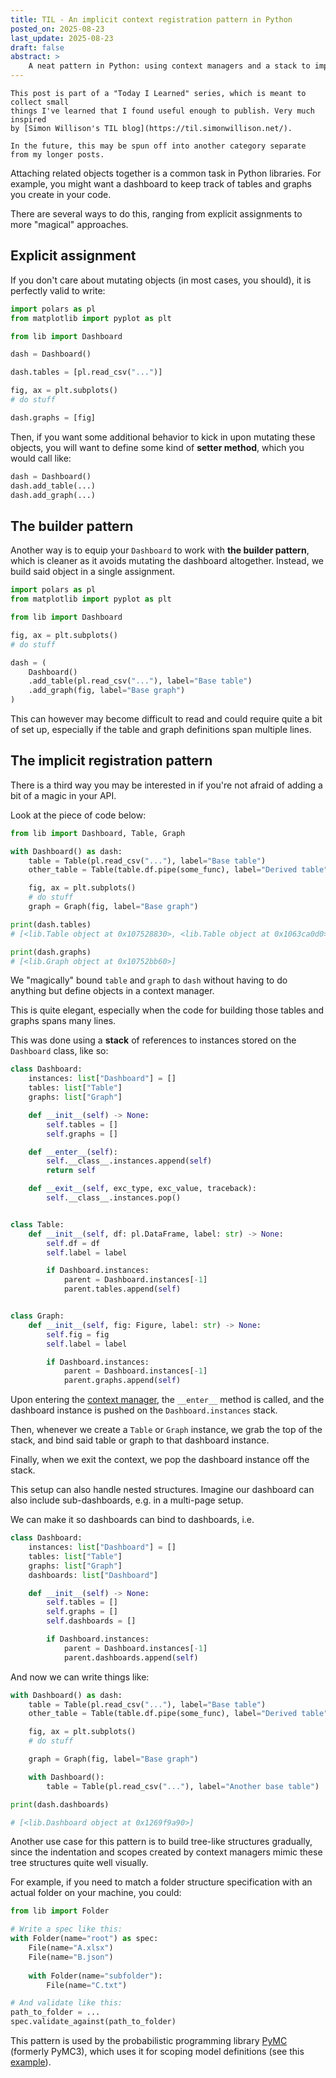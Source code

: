 ```yaml
---
title: TIL - An implicit context registration pattern in Python
posted_on: 2025-08-23
last_update: 2025-08-23
draft: false
abstract: >
    A neat pattern in Python: using context managers and a stack to implicitly register objects to their parent—without explicit wiring.
---
```


```note
This post is part of a "Today I Learned" series, which is meant to collect small
things I've learned that I found useful enough to publish. Very much inspired
by [Simon Willison's TIL blog](https://til.simonwillison.net/).

In the future, this may be spun off into another category separate from my longer posts.
```

Attaching related objects together is a common task in Python libraries. For example, you might want a dashboard to keep track of tables and graphs you create in your code.

There are several ways to do this, ranging from explicit assignments to more "magical" approaches.

## Explicit assignment

If you don't care about mutating objects (in most cases, you should), it is perfectly valid to write:

```python
import polars as pl
from matplotlib import pyplot as plt

from lib import Dashboard

dash = Dashboard()

dash.tables = [pl.read_csv("...")]

fig, ax = plt.subplots()
# do stuff

dash.graphs = [fig]
```

Then, if you want some additional behavior to kick in upon mutating these objects, you will want to define some kind of **setter method**, which you would call like:

```python
dash = Dashboard()
dash.add_table(...)
dash.add_graph(...)
```

## The builder pattern

Another way is to equip your `Dashboard` to work with **the builder pattern**, which is cleaner as it avoids mutating the dashboard altogether. Instead, we build said object in a single assignment.

```python
import polars as pl
from matplotlib import pyplot as plt

from lib import Dashboard

fig, ax = plt.subplots()
# do stuff

dash = (
    Dashboard()
    .add_table(pl.read_csv("..."), label="Base table")
    .add_graph(fig, label="Base graph")
)
```

This can however may become difficult to read and could require quite a bit of set up, especially if the table and graph definitions span multiple lines.

## The implicit registration pattern

There is a third way you may be interested in if you're not afraid of adding a bit of a magic in your API.

Look at the piece of code below:

```python
from lib import Dashboard, Table, Graph

with Dashboard() as dash:
    table = Table(pl.read_csv("..."), label="Base table")
    other_table = Table(table.df.pipe(some_func), label="Derived table")

    fig, ax = plt.subplots()
    # do stuff
    graph = Graph(fig, label="Base graph")

print(dash.tables) 
# [<lib.Table object at 0x107528830>, <lib.Table object at 0x1063ca0d0>]

print(dash.graphs) 
# [<lib.Graph object at 0x10752bb60>]
```

We "magically" bound `table` and `graph` to `dash` without having to do anything but define objects in a context manager.

This is quite elegant, especially when the code for building those tables and graphs spans many lines.

This was done using a **stack** of references to instances stored on the `Dashboard` class, like so:

```python
class Dashboard:
    instances: list["Dashboard"] = []
    tables: list["Table"]
    graphs: list["Graph"]

    def __init__(self) -> None:
        self.tables = []
        self.graphs = []

    def __enter__(self):
        self.__class__.instances.append(self)
        return self

    def __exit__(self, exc_type, exc_value, traceback):
        self.__class__.instances.pop()


class Table:
    def __init__(self, df: pl.DataFrame, label: str) -> None:
        self.df = df
        self.label = label

        if Dashboard.instances:
            parent = Dashboard.instances[-1]
            parent.tables.append(self)


class Graph:
    def __init__(self, fig: Figure, label: str) -> None:
        self.fig = fig
        self.label = label

        if Dashboard.instances:
            parent = Dashboard.instances[-1]
            parent.graphs.append(self)
```

Upon entering the [context manager](https://peps.python.org/pep-0343/), the `__enter__` method is called, and the dashboard instance is pushed on the `Dashboard.instances` stack.

Then, whenever we create a `Table` or `Graph` instance, we grab the top of the stack, and bind said table or graph to that dashboard instance.

Finally, when we exit the context, we pop the dashboard instance off the stack.

This setup can also handle nested structures. Imagine our dashboard can also include sub-dashboards, e.g. in a multi-page setup.

We can make it so dashboards can bind to dashboards, i.e.

```python
class Dashboard:
    instances: list["Dashboard"] = []
    tables: list["Table"]
    graphs: list["Graph"]
    dashboards: list["Dashboard"]

    def __init__(self) -> None:
        self.tables = []
        self.graphs = []
        self.dashboards = []

        if Dashboard.instances:
            parent = Dashboard.instances[-1]
            parent.dashboards.append(self)     
```

And now we can write things like:

```python
with Dashboard() as dash:
    table = Table(pl.read_csv("..."), label="Base table")
    other_table = Table(table.df.pipe(some_func), label="Derived table")

    fig, ax = plt.subplots()
    # do stuff

    graph = Graph(fig, label="Base graph")

    with Dashboard():
        table = Table(pl.read_csv("..."), label="Another base table")

print(dash.dashboards)

# [<lib.Dashboard object at 0x1269f9a90>]
```

Another use case for this pattern is to build tree-like structures gradually, since the indentation and scopes created by context managers mimic these tree structures quite well visually.

For example, if you need to match a folder structure specification with an actual folder on your machine, you could:

```python
from lib import Folder

# Write a spec like this:
with Folder(name="root") as spec:
    File(name="A.xlsx")
    File(name="B.json")
    
    with Folder(name="subfolder"):
        File(name="C.txt")

# And validate like this:
path_to_folder = ...
spec.validate_against(path_to_folder)
```

This pattern is used by the probabilistic programming library [PyMC](https://www.pymc.io/welcome.html) (formerly PyMC3), which uses it for scoping model definitions (see this [example](https://www.pymc.io/projects/docs/en/stable/learn/core_notebooks/GLM_linear.html#estimating-the-model)).